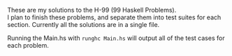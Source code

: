 These are my solutions to the H-99 (99 Haskell Problems).  
I plan to finish these problems, and separate them into test suites for each section. Currently all the solutions are in a single file.

Running the Main.hs with `runghc Main.hs` will output all of the test cases for each problem.
